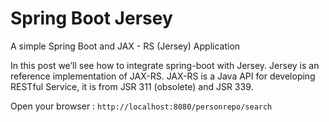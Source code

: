 # Spring Boot Jersey

A simple Spring Boot and JAX - RS (Jersey) Application

In this post we’ll see how to integrate spring-boot with Jersey. Jersey is an reference implementation of JAX-RS. JAX-RS is a Java API for developing RESTful Service,  it is from JSR 311 (obsolete) and JSR 339.


Open your browser :
`http://localhost:8080/personrepo/search`